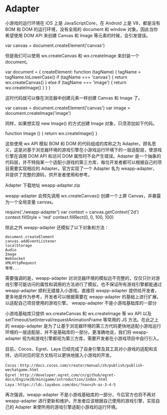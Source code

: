 # Adapter

小游戏的运行环境在 iOS 上是 JavaScriptCore，在 Android 上是 V8，都是没有 BOM 和 DOM 的运行环境，没有全局的 document 和 window 对象。因此当你希望使用 DOM API 来创建 Canvas 和 Image 等元素的时候，会引发错误。

var canvas = document.createElement('canvas')

但是我们可以使用 wx.createCanvas 和 wx.createImage 来封装一个 document。

var document = {
    createElement: function (tagName) {
        tagName = tagName.toLowerCase()
        if (tagName === 'canvas') {
            return wx.createCanvas()
        }
        else if (tagName === 'image') {
            return wx.createImage()
        }
    }
}

这时代码就可以像在浏览器中创建元素一样创建 Canvas 和 Image 了。

var canvas = document.createElement('canvas')
var image = document.createImage('image')

同样，如果想实现 new Image() 的方式创建 Image 对象，只须添加如下代码。

function Image () {
    return wx.createImage()
}

这些使用 wx API 模拟 BOM 和 DOM 的代码组成的库称之为 Adapter。顾名思义，这是对基于浏览器环境的游戏引擎在小游戏运行环境下的一层适配层，使游戏引擎在调用 DOM API 和访问 DOM 属性时不会产生错误。Adapter 是一个抽象的代码层，并不特指某一个适配小游戏的第三方库，每位开发者都可以根据自己的项目需要实现相应的 Adapter。官方实现了一个 Adapter 名为 weapp-adapter， 并提供了完整的源码，供开发者使用和参考。

Adapter 下载地址 weapp-adapter.zip

weapp-adapter 会预先调用 wx.createCanvas() 创建一个上屏 Canvas，并暴露为一个全局变量 canvas。

require('./weapp-adapter')
var context = canvas.getContext('2d')
context.fillStyle = 'red'
context.fillRect(0, 0, 100, 100)

除此之外 weapp-adapter 还模拟了以下对象和方法：

    document.createElement
    canvas.addEventListener
    localStorage
    Audio
    Image
    WebSocket
    XMLHttpRequest
    等等...

需要强调的是，weapp-adapter 对浏览器环境的模拟远不完整的，仅仅只针对游戏引擎可能访问的属性和调用的方法进行了模拟，也不保证所有游戏引擎都能通过 weapp-adapter 顺利无缝接入小游戏。直接将 weapp-adapter 提供给开发者，更多地是作为参考，开发者可以根据需要在 weapp-adapter 的基础上进行扩展，以适配自己项目使用的游戏引擎。
weapp-adapter 不是小游戏基础库的一部分

小游戏基础库只提供 wx.createCanvas 和 wx.createImage 等 wx API 以及 setTimeout/setInterval/requestAnimationFrame 等常用的 JS 方法。在此之上的 weapp-adapter 是为了让基于浏览器环境的第三方代码更快地适配小游戏运行环境的一层适配层，并不是基础库的一部分。更准确地说，我们将 weapp-adapter 视为和游戏引擎都视为第三方库，需要开发者在小游戏项目中自行引入。

目前，Cocos、Egret、Laya 已经完成了自身引擎及其工具对小游戏的适配和支持，访问对应的官方文档可以更快地接入小游戏的开发。

    Cocos：http://docs.cocos.com/creator/manual/zh/publish/publish-wechatgame.html
    Egret：http://developer.egret.com/cn/github/egret-docs/Engine2D/minigame/introduction/index.html
    Laya：https://ldc.layabox.com/doc/?nav=zh-as-3-4-5

再次强调，weapp-adapter 不是小游戏基础库的一部分，今后官方也将不再对 weapp-adapter 进行更新和维护。开发者应该根据自己使用的游戏引擎，实现自己的 Adapter 来使所用的游戏引擎适配小游戏的运行环境。
